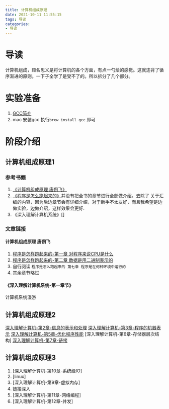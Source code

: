 ```yaml
---
title: 计算机组成原理
date: 2021-10-11 11:55:15
tags: 导读
categories:
- 导读
---
```


# 导读

计算机组成，顾名思义是将计算机的各个方面，有点一勺烩的感觉。这就违背了循序渐进的原则。一下子全学了是受不了的。所以拆分了几个部分。

# 实验准备
<!-- gcc 介绍 -->
1. [GCC简介](https://itopic.org/gcc.html)
2. mac 安装gcc 执行`brew install gcc` 即可
<!-- TODO: 计组 脑图 -->
# 阶段介绍
## 计算机组成原理1
### 参考书籍 

1. [《计算机组成原理 唐朔飞》](https://item.jd.com/12237635.html)
2. [《程序是怎么跑起来的》](https://item.jd.com/11676683.html)并没有把全书的章节进行全部做介绍。去除了 关于汇编的内容，因为后边章节会有详细介绍，对于新手不太友好，而且我希望是边做实验，边做介绍，这样效果会更好.
3. 《深入理解计算机系统》[]

<!-- TODO: 第三章 移动到 深入理解 -->
    


### 文章链接

#### 计算机组成原理 唐朔飞
<!-- TODO: 文章誊抄-->
1.  [程序是怎样跑起来的-第一章 对程序来说CPU是什么](https://isam2016.cn/2021/09/07/composition/%E7%A8%8B%E5%BA%8F%E6%98%AF%E6%80%8E%E6%A0%B7%E8%B7%91%E8%B5%B7%E6%9D%A5%E7%9A%84/)
2.  [程序是怎样跑起来的-第二章 数据是用二进制表示的](https://isam2016.cn/2021/09/08/composition/%E6%95%B0%E6%8D%AE%E6%98%AF%E7%94%A8%E4%BA%8C%E8%BF%9B%E5%88%B6%E8%A1%A8%E7%A4%BA%E7%9A%84/)
3.  自行阅读 `程序是怎么跑起来的 第七章 程序是在何种环境中运行的`
4.  其余章节略过
#### 《深入理解计算机系统-第一章节》 

计算机系统漫游

## 计算机组成原理2

[深入理解计算机-第2章-信息的表示和处理]()
[深入理解计算机-第3章-程序的机器表示]()
[深入理解计算机-第5章-优化程序性能]()
[深入理解计算机-第6章-存储器层次结构]
[深入理解计算机-第7章-链接]()

## 计算机组成原理3
1. [深入理解计算机-第10章-系统级IO]
2. [linux]
3. [深入理解计算机-第9章-虚拟内存]
4. 链接深入
5. [深入理解计算机-第11章-网络编程]
6. [深入理解计算机-第12章-并发]

